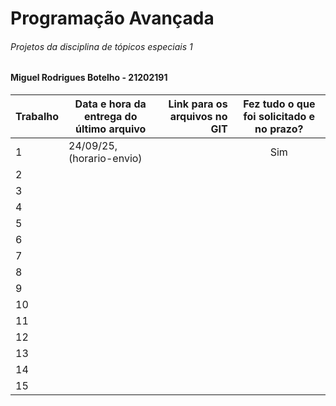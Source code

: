 # Programação Avançada
###### Projetos da disciplina de tópicos especiais 1

#### Miguel Rodrigues Botelho - 21202191

| Trabalho | Data e hora da entrega do último arquivo | Link para os arquivos no GIT | Fez tudo o que foi solicitado e no prazo? |
|---|---|---:|:---:|
| 1  | 24/09/25, (horario-envio) | | Sim |
| 2  |  |  |  |
| 3  |  |  |  |
| 4  |  |  |  |
| 5  |  |  |  |
| 6  |  |  |  |
| 7  |  |  |  |
| 8  |  |  |  |
| 9  |  |  |  |
| 10 |  |  |  |
| 11 |  |  |  |
| 12 |  |  |  |
| 13 |  |  |  |
| 14 |  |  |  |
| 15 |  |  |  |
